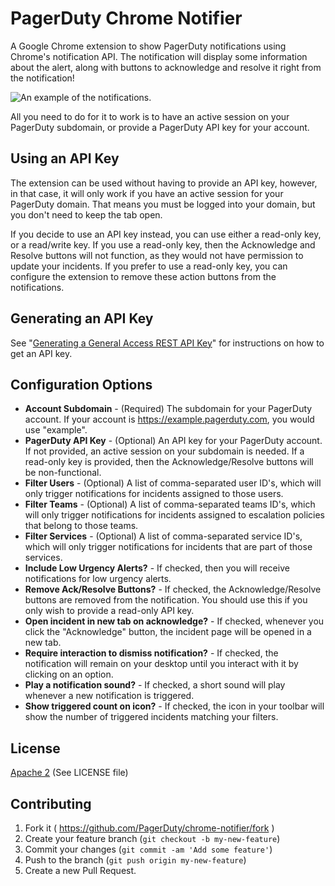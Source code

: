 # PagerDuty Chrome Notifier

A Google Chrome extension to show PagerDuty notifications using Chrome's notification API. The notification will display some information about the alert, along with buttons to acknowledge and resolve it right from the notification!

![An example of the notifications.](example.png)

All you need to do for it to work is to have an active session on your PagerDuty subdomain, or provide a PagerDuty API key for your account.

## Using an API Key
The extension can be used without having to provide an API key, however, in that case, it will only work if you have an active session for your PagerDuty domain. That means you must be logged into your domain, but you don't need to keep the tab open.

If you decide to use an API key instead, you can use either a read-only key, or a read/write key. If you use a read-only key, then the Acknowledge and Resolve buttons will not function, as they would not have permission to update your incidents. If you prefer to use a read-only key, you can configure the extension to remove these action buttons from the notifications.

## Generating an API Key

See "[Generating a General Access REST API Key](https://support.pagerduty.com/docs/using-the-api#section-generating-a-general-access-rest-api-key)" for instructions on how to get an API key.

## Configuration Options

* **Account Subdomain** - (Required) The subdomain for your PagerDuty account. If your account is https://example.pagerduty.com, you would use "example".
* **PagerDuty API Key** - (Optional) An API key for your PagerDuty account. If not provided, an active session on your subdomain is needed. If a read-only key is provided, then the Acknowledge/Resolve buttons will be non-functional.
* **Filter Users** - (Optional) A list of comma-separated user ID's, which will only trigger notifications for incidents assigned to those users.
* **Filter Teams** - (Optional) A list of comma-separated teams ID's, which will only trigger notifications for incidents assigned to escalation policies that belong to those teams.
* **Filter Services** - (Optional) A list of comma-separated service ID's, which will only trigger notifications for incidents that are part of those services.
* **Include Low Urgency Alerts?** - If checked, then you will receive notifications for low urgency alerts.
* **Remove Ack/Resolve Buttons?** - If checked, the Acknowledge/Resolve buttons are removed from the notification. You should use this if you only wish to provide a read-only API key.
* **Open incident in new tab on acknowledge?** - If checked, whenever you click the "Acknowledge" button, the incident page will be opened in a new tab.
* **Require interaction to dismiss notification?** - If checked, the notification will remain on your desktop until you interact with it by clicking on an option.
* **Play a notification sound?** - If checked, a short sound will play whenever a new notification is triggered.
* **Show triggered count on icon?** - If checked, the icon in your toolbar will show the number of triggered incidents matching your filters.

## License
[Apache 2](http://www.apache.org/licenses/LICENSE-2.0) (See LICENSE file)

## Contributing
1. Fork it ( https://github.com/PagerDuty/chrome-notifier/fork )
2. Create your feature branch (`git checkout -b my-new-feature`)
3. Commit your changes (`git commit -am 'Add some feature'`)
4. Push to the branch (`git push origin my-new-feature`)
5. Create a new Pull Request.
